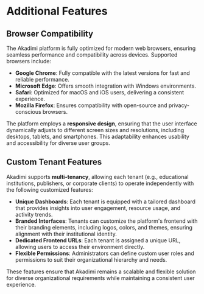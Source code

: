 # Additional Features

## Browser Compatibility
The Akadimi platform is fully optimized for modern web browsers, ensuring seamless performance and compatibility across devices. Supported browsers include:
- **Google Chrome**: Fully compatible with the latest versions for fast and reliable performance.
- **Microsoft Edge**: Offers smooth integration with Windows environments.
- **Safari**: Optimized for macOS and iOS users, delivering a consistent experience.
- **Mozilla Firefox**: Ensures compatibility with open-source and privacy-conscious browsers.

The platform employs a **responsive design**, ensuring that the user interface dynamically adjusts to different screen sizes and resolutions, including desktops, tablets, and smartphones. This adaptability enhances usability and accessibility for diverse user groups.

## Custom Tenant Features
Akadimi supports **multi-tenancy**, allowing each tenant (e.g., educational institutions, publishers, or corporate clients) to operate independently with the following customized features:
- **Unique Dashboards**: Each tenant is equipped with a tailored dashboard that provides insights into user engagement, resource usage, and activity trends.
- **Branded Interfaces**: Tenants can customize the platform's frontend with their branding elements, including logos, colors, and themes, ensuring alignment with their institutional identity.
- **Dedicated Frontend URLs**: Each tenant is assigned a unique URL, allowing users to access their environment directly.
- **Flexible Permissions**: Administrators can define custom user roles and permissions to suit their organizational hierarchy and needs.

These features ensure that Akadimi remains a scalable and flexible solution for diverse organizational requirements while maintaining a consistent user experience.
